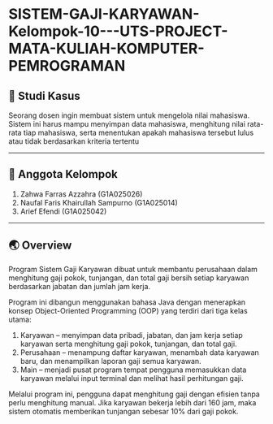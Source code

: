# SISTEM-GAJI-KARYAWAN-Kelompok-10---UTS-PROJECT-MATA-KULIAH-KOMPUTER-PEMROGRAMAN
## 📖 Studi Kasus
Seorang dosen ingin membuat sistem untuk mengelola nilai mahasiswa. Sistem ini harus mampu menyimpan data mahasiswa, menghitung nilai rata-rata tiap
mahasiswa, serta menentukan apakah mahasiswa tersebut lulus atau tidak berdasarkan kriteria tertentu

---

## 👥 Anggota Kelompok
1. Zahwa Farras Azzahra (G1A025026)
2. Naufal Faris Khairullah Sampurno (G1A025014)
3. Arief Efendi (G1A025042)

---

## 🌏 Overview
Program Sistem Gaji Karyawan dibuat untuk membantu perusahaan dalam menghitung gaji pokok, tunjangan, dan total gaji bersih setiap karyawan berdasarkan jabatan dan jumlah jam kerja.

Program ini dibangun menggunakan bahasa Java dengan menerapkan konsep Object-Oriented Programming (OOP) yang terdiri dari tiga kelas utama:
  1. Karyawan – menyimpan data pribadi, jabatan, dan jam kerja setiap karyawan serta menghitung gaji pokok, tunjangan, dan total gaji.
  2. Perusahaan – menampung daftar karyawan, menambah data karyawan baru, dan menampilkan laporan gaji semua karyawan.
  3. Main – menjadi pusat program tempat pengguna memasukkan data karyawan melalui input terminal dan melihat hasil perhitungan gaji.

Melalui program ini, pengguna dapat menghitung gaji dengan efisien tanpa perlu menghitung manual.
Jika karyawan bekerja lebih dari 160 jam, maka sistem otomatis memberikan tunjangan sebesar 10% dari gaji pokok.
